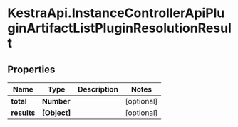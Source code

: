 # KestraApi.InstanceControllerApiPluginArtifactListPluginResolutionResult

## Properties

Name | Type | Description | Notes
------------ | ------------- | ------------- | -------------
**total** | **Number** |  | [optional] 
**results** | **[Object]** |  | [optional] 


